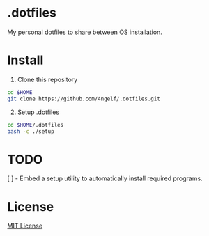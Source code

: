 # .dotfiles

My personal dotfiles to share between OS installation.

# Install

1. Clone this repository

```bash
cd $HOME
git clone https://github.com/4ngelf/.dotfiles.git
```

2. Setup .dotfiles

```bash
cd $HOME/.dotfiles
bash -c ./setup
```

# TODO

[ ] - Embed a setup utility to automatically install required programs.

# License

[MIT License](./LICENSE)

